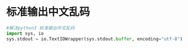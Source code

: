 # 标准输出中文乱码

~~~python
#解决python3 标准输出中文乱码
import sys, io
sys.stdout = io.TextIOWrapper(sys.stdout.buffer, encoding="utf-8")
~~~

